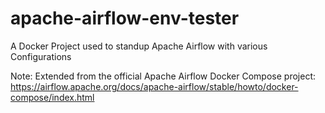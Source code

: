 # apache-airflow-env-tester
A Docker Project used to standup Apache Airflow with various Configurations

Note: Extended from the official Apache Airflow Docker Compose project: https://airflow.apache.org/docs/apache-airflow/stable/howto/docker-compose/index.html
